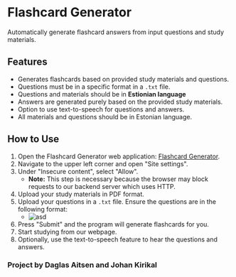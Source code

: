 # Flashcard Generator

Automatically generate flashcard answers from input questions and study materials.

## Features
- Generates flashcards based on provided study materials and questions.
- Questions must be in a specific format in a `.txt` file.
- Questions and materials should be in <b> Estionian language </b>
- Answers are generated purely based on the provided study materials.
- Option to use text-to-speech for questions and answers.
- All materials and questions should be in Estonian language.

## How to Use

1. Open the Flashcard Generator web application: [Flashcard Generator](https://flashcard-generator-ruddy.vercel.app/).
2. Navigate to the upper left corner and open "Site settings".
3. Under "Insecure content", select "Allow". 
   - **Note:** This step is necessary because the browser may block requests to our backend server which uses HTTP.
4. Upload your study materials in PDF format.
5. Upload your questions in a `.txt` file. Ensure the questions are in the following format:
   * ![asd](https://github.com/jkirikal/Flashcard_generator/assets/66477311/181dec9f-4634-4f0e-ac6b-3490419ae8b7)
6. Press "Submit" and the program will generate flashcards for you.
7. Start studying from our webpage.
8. Optionally, use the text-to-speech feature to hear the questions and answers.

### Project by Daglas Aitsen and Johan Kirikal


